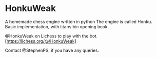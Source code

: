 # HonkuWeak
A homemade chess engine written in python
The engine is called Honku. 
Basic implementation, with titans.bin opening book.

@HonkuWeak on Lichess to play with the bot. [https://lichess.org/@/HonkuWeak]

Contact @StephenPS, if you have any queries.

